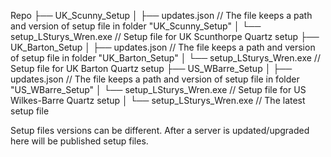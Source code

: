 Repo
├── UK_Scunny_Setup
│		├── updates.json				// The file keeps a path and version of setup file in folder "UK_Scunny_Setup"
│		└── setup_LSturys_Wren.exe		// Setup file for UK Scunthorpe Quartz setup
├── UK_Barton_Setup
│		├── updates.json				// The file keeps a path and version of setup file in folder "UK_Barton_Setup"
│		└── setup_LSturys_Wren.exe		// Setup file for UK Barton Quartz setup
├── US_WBarre_Setup
│		├── updates.json				// The file keeps a path and version of setup file in folder "US_WBarre_Setup"
│		└── setup_LSturys_Wren.exe		// Setup file for US Wilkes-Barre Quartz setup
│
└── setup_LSturys_Wren.exe				// The latest setup file

Setup files versions can be different.
After a server is updated/upgraded here will be published setup files.
